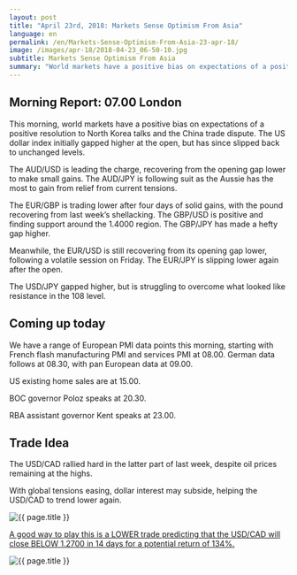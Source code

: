 ```yaml
---
layout: post
title: "April 23rd, 2018: Markets Sense Optimism From Asia"
language: en
permalink: /en/Markets-Sense-Optimism-From-Asia-23-apr-18/
image: /images/apr-18/2018-04-23_06-50-10.jpg
subtitle: Markets Sense Optimism From Asia
summary: "World markets have a positive bias on expectations of a positive resolution to North Korea talks and the China trade dispute. The US dollar index initially gapped higher at the open, but has since slipped back to unchanged levels"
---
```

## Morning Report: 07.00 London

This morning, world markets have a positive bias on expectations of a positive resolution to North Korea talks and the China trade dispute. The US dollar index initially gapped higher at the open, but has since slipped back to unchanged levels. 

The AUD/USD is leading the charge, recovering from the opening gap lower to make small gains. The AUD/JPY is following suit as the Aussie has the most to gain from relief from current tensions. 

The EUR/GBP is trading lower after four days of solid gains, with the pound recovering from last week’s shellacking. The GBP/USD is positive and finding support around the 1.4000 region. The GBP/JPY has made a hefty gap higher. 

Meanwhile, the EUR/USD is still recovering from its opening gap lower, following a volatile session on Friday. The EUR/JPY is slipping lower again after the open. 

The USD/JPY gapped higher, but is struggling to overcome what looked like resistance in the 108 level. 

## Coming up today 

We have a range of European PMI data points this morning, starting with French flash manufacturing PMI and services PMI at 08.00. German data follows at 08.30, with pan European data at 09.00. 

US existing home sales are at 15.00. 

BOC governor Poloz speaks at 20.30. 

RBA assistant governor Kent speaks at 23.00. 

## Trade Idea

The USD/CAD rallied hard in the latter part of last week, despite oil prices remaining at the highs. 

With global tensions easing, dollar interest may subside, helping the USD/CAD to trend lower again.

<img class="post-image" src="{{ site.url }}/images/apr-18/2018-04-23_06-50-10.jpg" alt="{{ page.title }}" title="{{ page.title }}">

<a href="%LINK%%?currency=GBP&market=forex&underlying=frxUSDCAD&formname=higherlower&duration_amount=14&duration_units=d&amount=10&amount_type=payout&expiry_type=duration&barrier=1.2700" target="_blank">A good way to play this is a LOWER trade predicting that the USD/CAD will close BELOW 1.2700 in 14 days for a potential return of 134%.</a>

<img class="post-image" src="{{ site.url }}/images/apr-18/2018-04-23_06-55-03.jpg" alt="{{ page.title }}" title="{{ page.title }}">
